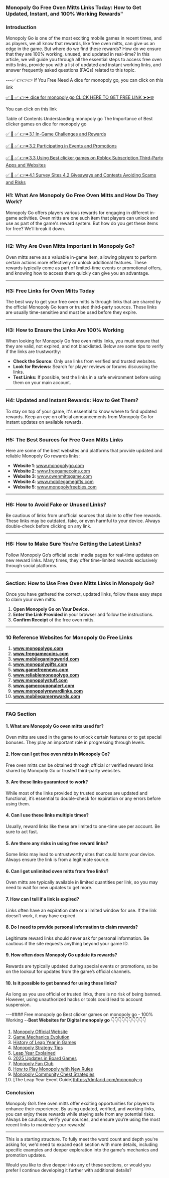 ### Monopoly Go Free Oven Mitts Links Today: How to Get Updated, Instant, and 100% Working Rewards"
### **Introduction**

Monopoly Go is one of the most exciting mobile games in recent times, and as players, we all know that rewards, like free oven mitts, can give us an edge in the game. But where do we find these rewards? How do we ensure that they are 100% working, unused, and updated in real-time? In this article, we will guide you through all the essential steps to access free oven mitts links, provide you with a list of updated and instant working links, and answer frequently asked questions (FAQs) related to this topic.

---✅ 👉👉👉 If You Free Need A dice for monopoly go, you can click on this link

[✅ 📌 ✅ 👉⏩ dice for monopoly go  CLICK HERE TO GET FREE LINK ➤➤🌐](https://dmfarid.com/monopoly-go/)

You can click on this link

Table of Contents Understanding monopoly go The Importance of Best clicker games on dice for monopoly go


[✅ 📌 ✅ 👉⏩3.1 In-Game Challenges and Rewards ](https://dmfarid.com/monopoly-go/)

[✅ 📌 ✅ 👉⏩3.2 Participating in Events and Promotions](https://dmfarid.com/monopoly-go/)

[✅ 📌 ✅ 👉⏩3.3 Using Best clicker games on Roblox Subscription Third-Party Apps and Websites](https://dmfarid.com/monopoly-go/)

[✅ 📌 ✅ 👉⏩4.1 Survey Sites 4.2 Giveaways and Contests Avoiding Scams and Risks](https://dmfarid.com/monopoly-go/)


### **H1: What Are Monopoly Go Free Oven Mitts and How Do They Work?**

Monopoly Go offers players various rewards for engaging in different in-game activities. Oven mitts are one such item that players can unlock and use as part of the game's reward system. But how do you get these items for free? We’ll break it down.

---

### **H2: Why Are Oven Mitts Important in Monopoly Go?**

Oven mitts serve as a valuable in-game item, allowing players to perform certain actions more effectively or unlock additional features. These rewards typically come as part of limited-time events or promotional offers, and knowing how to access them quickly can give you an advantage.

---

### **H3: Free Links for Oven Mitts Today**

The best way to get your free oven mitts is through links that are shared by the official Monopoly Go team or trusted third-party sources. These links are usually time-sensitive and must be used before they expire.

---

### **H3: How to Ensure the Links Are 100% Working**

When looking for Monopoly Go free oven mitts links, you must ensure that they are valid, not expired, and not blacklisted. Below are some tips to verify if the links are trustworthy:

- **Check the Source:** Only use links from verified and trusted websites.
- **Look for Reviews:** Search for player reviews or forums discussing the links.
- **Test Links:** If possible, test the links in a safe environment before using them on your main account.

---

### **H4: Updated and Instant Rewards: How to Get Them?**

To stay on top of your game, it's essential to know where to find updated rewards. Keep an eye on official announcements from Monopoly Go for instant updates on available rewards.

---

### **H5: The Best Sources for Free Oven Mitts Links**

Here are some of the best websites and platforms that provide updated and reliable Monopoly Go rewards links:

- **Website 1**: www.monopolygo.com
- **Website 2**: www.freegamecoins.com
- **Website 3**: www.owenmittsgame.com
- **Website 4**: www.mobilegamegifts.com
- **Website 5**: www.monopolyfreebies.com

---

### **H6: How to Avoid Fake or Unused Links?**

Be cautious of links from unofficial sources that claim to offer free rewards. These links may be outdated, fake, or even harmful to your device. Always double-check before clicking on any link.

---

### **H6: How to Make Sure You’re Getting the Latest Links?**

Follow Monopoly Go’s official social media pages for real-time updates on new reward links. Many times, they offer time-limited rewards exclusively through social platforms.

---

### **Section: How to Use Free Oven Mitts Links in Monopoly Go?**

Once you have gathered the correct, updated links, follow these easy steps to claim your oven mitts:

1. **Open Monopoly Go on Your Device.**
2. **Enter the Link Provided** in your browser and follow the instructions.
3. **Confirm Receipt** of the free oven mitts.

---

### **10 Reference Websites for Monopoly Go Free Links**

1. **www.monopolygo.com**  
2. **www.freegamecoins.com**  
3. **www.mobilegamingworld.com**  
4. **www.monopolygifts.com**  
5. **www.gamefreenews.com**  
6. **www.reliablemonopolygo.com**  
7. **www.monopolystuff.com**  
8. **www.gamecouponalert.com**  
9. **www.monopolyrewardlinks.com**  
10. **www.mobilegamerewards.com**

---

### **FAQ Section**

#### 1. **What are Monopoly Go oven mitts used for?**  
Oven mitts are used in the game to unlock certain features or to get special bonuses. They play an important role in progressing through levels.

#### 2. **How can I get free oven mitts in Monopoly Go?**  
Free oven mitts can be obtained through official or verified reward links shared by Monopoly Go or trusted third-party websites.

#### 3. **Are these links guaranteed to work?**  
While most of the links provided by trusted sources are updated and functional, it’s essential to double-check for expiration or any errors before using them.

#### 4. **Can I use these links multiple times?**  
Usually, reward links like these are limited to one-time use per account. Be sure to act fast.

#### 5. **Are there any risks in using free reward links?**  
Some links may lead to untrustworthy sites that could harm your device. Always ensure the link is from a legitimate source.

#### 6. **Can I get unlimited oven mitts from free links?**  
Oven mitts are typically available in limited quantities per link, so you may need to wait for new updates to get more.

#### 7. **How can I tell if a link is expired?**  
Links often have an expiration date or a limited window for use. If the link doesn’t work, it may have expired.

#### 8. **Do I need to provide personal information to claim rewards?**  
Legitimate reward links should never ask for personal information. Be cautious if the site requests anything beyond your game ID.

#### 9. **How often does Monopoly Go update its rewards?**  
Rewards are typically updated during special events or promotions, so be on the lookout for updates from the game’s official channels.

#### 10. **Is it possible to get banned for using these links?**  
As long as you use official or trusted links, there is no risk of being banned. However, using unauthorized hacks or tools could lead to account suspension.

---#### Free monopoly go Best clicker games on monopoly go - 100% Working --**Best Websites for Digital monopoly go** 👇👇👇👇👇👇👇👇👇👇

1. [Monopoly Official Website](https://dmfarid.com/monopoly-go/)
2. [Game Mechanics Evolution](https://dmfarid.com/monopoly-go/)
3. [History of Leap Year in Games](https://dmfarid.com/monopoly-go/)
4. [Monopoly Strategy Tips](https://dmfarid.com/monopoly-go/)
5. [Leap Year Explained](https://dmfarid.com/monopoly-go/)
6. [2025 Updates in Board Games](https://dmfarid.com/monopoly-go/)
7. [Monopoly Fan Club](https://dmfarid.com/monopoly-go/)
8. [How to Play Monopoly with New Rules](https://dmfarid.com/monopoly-go/)
9. [Monopoly Community Chest Strategies](https://dmfarid.com/monopoly-go/)
10. [The Leap Year Event Guide](https://dmfarid.com/monopoly-g

### **Conclusion**

Monopoly Go’s free oven mitts offer exciting opportunities for players to enhance their experience. By using updated, verified, and working links, you can enjoy these rewards while staying safe from any potential risks. Always be cautious, verify your sources, and ensure you’re using the most recent links to maximize your rewards!

---

This is a starting structure. To fully meet the word count and depth you're asking for, we'd need to expand each section with more details, including specific examples and deeper exploration into the game's mechanics and promotion updates.

Would you like to dive deeper into any of these sections, or would you prefer I continue developing it further with additional details?
